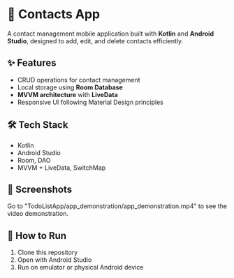 # 📇 Contacts App

A contact management mobile application built with **Kotlin** and **Android Studio**, designed to add, edit, and delete contacts efficiently.

## ✨ Features
- CRUD operations for contact management  
- Local storage using **Room Database**  
- **MVVM architecture** with **LiveData**  
- Responsive UI following Material Design principles  

## 🛠️ Tech Stack
- Kotlin  
- Android Studio  
- Room, DAO  
- MVVM + LiveData, SwitchMap  

## 📸 Screenshots
Go to "TodoListApp/app_demonstration/app_demonstration.mp4" to see the video demonstration.

## 🚀 How to Run
1. Clone this repository  
2. Open with Android Studio  
3. Run on emulator or physical Android device  
